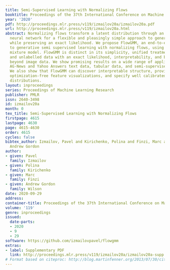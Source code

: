 ```yaml
---
title: Semi-Supervised Learning with Normalizing Flows
booktitle: Proceedings of the 37th International Conference on Machine Learning
year: '2020'
pdf: http://proceedings.mlr.press/v119/izmailov20a/izmailov20a.pdf
url: http://proceedings.mlr.press/v119/izmailov20a.html
abstract: Normalizing flows transform a latent distribution through an invertible
  neural network for a flexible and pleasingly simple approach to generative modelling,
  while preserving an exact likelihood. We propose FlowGMM, an end-to-end approach
  to generative semi supervised learning with normalizing flows, using a latent Gaussian
  mixture model. FlowGMM is distinct in its simplicity, unified treatment of labelled
  and unlabelled data with an exact likelihood, interpretability, and broad applicability
  beyond image data. We show promising results on a wide range of applications, including
  AG-News and Yahoo Answers text data, tabular data, and semi-supervised image classification.
  We also show that FlowGMM can discover interpretable structure, provide real-time
  optimization-free feature visualizations, and specify well calibrated predictive
  distributions.
layout: inproceedings
series: Proceedings of Machine Learning Research
publisher: PMLR
issn: 2640-3498
id: izmailov20a
month: 0
tex_title: Semi-Supervised Learning with Normalizing Flows
firstpage: 4615
lastpage: 4630
page: 4615-4630
order: 4615
cycles: false
bibtex_author: Izmailov, Pavel and Kirichenko, Polina and Finzi, Marc and Wilson,
  Andrew Gordon
author:
- given: Pavel
  family: Izmailov
- given: Polina
  family: Kirichenko
- given: Marc
  family: Finzi
- given: Andrew Gordon
  family: Wilson
date: 2020-09-29
address: 
container-title: Proceedings of the 37th International Conference on Machine Learning
volume: '119'
genre: inproceedings
issued:
  date-parts:
  - 2020
  - 9
  - 29
software: https://github.com/izmailovpavel/flowgmm
extras:
- label: Supplementary PDF
  link: http://proceedings.mlr.press/v119/izmailov20a/izmailov20a-supp.pdf
# Format based on citeproc: http://blog.martinfenner.org/2013/07/30/citeproc-yaml-for-bibliographies/
---
```

